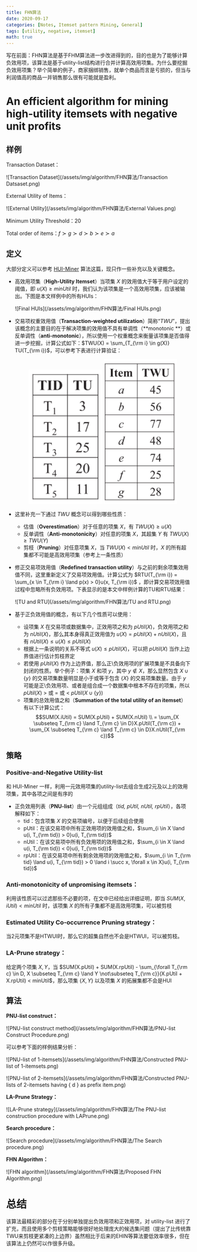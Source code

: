 ```yaml
---
title: FHN算法
date: 2020-09-17
categories: [Notes, Itemset pattern Mining, General]
tags: [utility, negative, itemset]
math: true
---
```


写在前面：FHN算法是基于FHM算法进一步改进得到的，目的也是为了能够计算负效用项，该算法是基于utility-list结构进行合并计算高效用项集。为什么要挖掘负效用项集？举个简单的例子，商家捆绑销售，就单个商品而言是亏损的，但当与利润值高的商品一并销售那么很有可能就是盈利。

# An efficient algorithm for mining high-utility itemsets with negative unit profits

## 样例

Transaction Dataset：

![Transaction Dataset](/assets/img/algorithm/FHN算法/Transaction Datsaset.png)

External Utility of Items：

![External Utility](/assets/img/algorithm/FHN算法/External Values.png)

Minimum Utility Threshold：20

Total order of items：$f \succ g \succ d \succ b \succ e \succ a$

## 定义

大部分定义可以参考 [HUI-Miner](https://suarne.github.io/posts/HUI-Miner%E7%AE%97%E6%B3%95/) 算法这篇，现只作一些补充以及关键概念。

+ 高效用项集（**High-Utility Itemset**）当项集 $X$ 的效用值大于等于用户设定的阈值，即 $u(X) \ge minUtil$ 时，我们认为该项集是一个高效用项集，应该被输出。下图是本文样例中的所有HUIs：

  ![Final HUIs](/assets/img/algorithm/FHN算法/Final HUIs.png)

+ 交易项权重效用值（**Transaction-weighted utilization**）简称“_TWU_”，提出该概念的主要目的在于解决项集的效用值不具有单调性（**monotonic **）或反单调性（**anti-monotonic**），所以使用一个权重概念来衡量该项集是否值得进一步挖掘，计算公式如下：$TWU(X) = \sum_{T_{\rm i} \in g(X)} TU(T_{\rm i})$，可以参考下表进行计算验证：

  <center calss="half">
      <img src="/assets/img/algorithm/FHN算法/TU.png" width=200 alt="Transaction Utility"/>
      <img src="/assets/img/algorithm/FHN算法/TWU.png" width=200 alt="Transaction-Weighted Utility"/>
  </center>

+ 这里补充一下通过 $TWU$ 概念可以得到哪些性质：

  - 估值（**Overestimation**）对于任意的项集 $X$，有 $TWU(X) \ge u(X)$
  - 反单调性（**Anti-monotonicity**）对任意的项集 $X$，其超集 $Y$ 有 $TWU(X) \ge TWU(Y)$
  - 剪枝（**Pruning**）对任意项集 $X$，当 $TWU(X) < minUtil$ 时，$X$ 的所有超集都不可能是高效用项集（参考上一条性质）

+ 修正交易项效用值（**Redefined transaction utility**）与之前的剩余项集效用值不同，这里重新定义了交易项效用值。计算公式为 $RTU(T_{\rm i}) = \sum_{x \in T_{\rm i} \land p(x) > 0}u(x, T_{\rm i})$ ，即计算交易项效用值过程中忽略所有负效用项。下表显示的是本文中样例计算的TU和RTU结果：

  ![TU and RTU](/assets/img/algorithm/FHN算法/TU and RTU.png)

+ 基于正负效用值的概念，有以下几个性质可以使用：

  - 设项集 $X$ 在交易项或数据集中，正效用项之和为 $pUtil(X)$，负效用项之和为 $nUtil(X)$，那么其本身得真正效用值为 $u(X) = pUtil(X) + nUtil(X)$，且有 $nUtil(X) \le u(X) \le pUtil(X)$
  - 根据上一条说明的关系不等式 $u(X) \le pUtil(X)$，可以把 $pUtil(X)$ 当作上边界值进行估计剪枝界定
  - 若使用 $pUtil(X)$ 作为上边界值，那么正\负效用项的扩展项集是不具备向下封闭的性质。举个例子：项集 $X$ 和项 $y$，其中 $y \notin X$，那么显然包含 $X \cup \lbrace y\rbrace$ 的交易项集数量明显是小于或等于包含 $\lbrace X\rbrace$ 的交易项集数量。由于 $y$ 可能是正\负效用项、或者是组合成一个数据集中根本不存在的项集，所以 $pUtil(X)$ > 或 = 或 < $pUtil(X \cup \lbrace y\rbrace)$
  - 项集的总效用值之和（**Summation of the total utility of an itemset**）有以下计算公式：$$SUM(X.iUtil) = SUM(X.pUtil) + SUM(X.nUtil) \\ = \sum_{X \subseteq T_{\rm c} \land T_{\rm c} \in D}X.pUtil(T_{\rm c}) + \sum_{X \subseteq T_{\rm c} \land T_{\rm c} \in D}X.nUtil(T_{\rm c})$$

## 策略

### Positive-and-Negative Utility-list

和 HUI-Miner 一样，利用一元效用项集的utility-list去组合生成2元及以上的效用项集，其中各项之间是有序的

+ 正负效用列表（**PNU-list**）由一个元组组成（_tid, pUtil, nUtil, rpUtil_），各项解释如下：
  - tid：包含项集 $X$ 的交易项编号，以便于后续组合使用
  - pUtil：在该交易项中所有正效用项的效用值之和，$\sum_{i \in X \land u(i, T_{\rm tid}) > 0}u(i, T_{\rm tid})$
  - nUtil：在该交易项中所有负效用项的效用值之和，$\sum_{i \in X \land u(i, T_{\rm tid}) < 0}u(i, T_{\rm tid})$
  - rpUtil：在该交易项中所有剩余效用项的效用值之和，$\sum_{i \in T_{\rm tid} \land u(i, T_{\rm tid}) > 0 \land i \succ x, \forall x \in X}u(i, T_{\rm tid})$

### Anti-monotonicity of unpromising itemsets：

利用该性质可以过滤那些不必要的项，在文中已经给出详细证明，即当 $SUM(X, iUtil) < minUtil$ 时，该项集 $X$ 的所有子集都不是高效用项集，可以被剪枝

### Estimated Utility Co-occurrence Pruning strategy：

当2元项集不是HTWUI时，那么它的超集自然也不会是HTWUI，可以被剪枝。

### LA-Prune strategy：

给定两个项集 $X, \, Y$，当 $SUM(X.pUtil) + SUM(X.rpUtil) - \sum_{\forall T_{\rm c} \in D, X \subseteq T_{\rm c} \land Y \not\subseteq T_{\rm c}}(X.pUtil + X.rpUtil) < minUtil$，那么项集 $\lbrace X, \, Y\rbrace$ 以及项集 $X$ 的拓展集都不会是HUI

## 算法

**PNU-list construct：**

![PNU-list construct method](/assets/img/algorithm/FHN算法/PNU-list Construct Procedure.png)

可以参考下面的样例结果分析：

![PNU-list of 1-itemsets](/assets/img/algorithm/FHN算法/Constructed PNU-list of 1-itemsets.png)

![PNU-list of 2-itemsets](/assets/img/algorithm/FHN算法/Constructed PNU-lists of 2-itemsets having { d } as prefix item.png)

**LA-Prune Strategy：**

![LA-Prune strategy](/assets/img/algorithm/FHN算法/The PNU-list construction procedure with LAPrune.png)

**Search procedure：**

![Search procedure](/assets/img/algorithm/FHN算法/The Search procedure.png)

**FHN Algorithm：**

![FHN algorithm](/assets/img/algorithm/FHN算法/Proposed FHN Algorithm.png)

# 总结

该算法最精彩的部分在于分别单独提出负效用项和正效用项，对 utility-list 进行了扩充，而且使用多个剪枝策略能够很好地处理庞大的候选集问题（提出了比传统靠TWU来剪枝更紧凑的上边界）虽然相比于后来的EHIN等算法要低效率很多，但在该算法上仍然可以作很多升级。